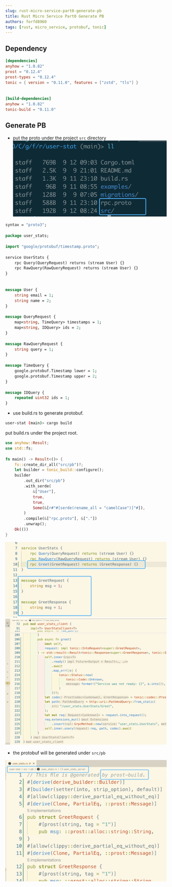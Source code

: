```yaml
---
slug: rust-micro-service-part0-generate-pb
title: Rust Micro Service Part0 Generate PB
authors: forfd8960
tags: [rust, micro_service, protobuf, tonic]
---
```


## Dependency

```toml
[dependencies]
anyhow = "1.0.82"
prost = "0.12.4"
prost-types = "0.12.4"
tonic = { version = "0.11.0", features = ["zstd", "tls"] }


[build-dependencies]
anyhow = "1.0.82"
tonic-build = "0.11.0"
```

<!-- truncate -->

## Generate PB

* put the proto under the project `src` directory
![Put Proto](put_proto.png)

```proto
syntax = "proto3";

package user_stats;

import "google/protobuf/timestamp.proto";

service UserStats {
    rpc Query(QueryRequest) returns (stream User) {}
    rpc RawQuery(RawQueryRequest) returns (stream User) {}
}


message User {
    string email = 1;
    string name = 2;
}

message QueryRequest {
    map<string, TimeQuery> timestamps = 1;
    map<string, IDQuery> ids = 2;
}

message RawQueryRequest {
    string query = 1;
}

message TimeQuery {
    google.protobuf.Timestamp lower = 1;
    google.protobuf.Timestamp upper = 2;
}

message IDQuery {
    repeated uint32 ids = 1;
}
```

* use build.rs to generate protobuf.

```sh
user-stat (main)> cargo build
```

put build.rs under the project root.

```rust
use anyhow::Result;
use std::fs;

fn main() -> Result<()> {
    fs::create_dir_all("src/pb")?;
    let builder = tonic_build::configure();
    builder
        .out_dir("src/pb")
        .with_serde(
            &["User"],
            true,
            true,
            Some(&[r#"#[serde(rename_all = "camelCase")]"#]),
        )
        .compile(&["rpc.proto"], &["."])
        .unwrap();
    Ok(())
}

```

![alt text](build_proto1.png)
![alt text](build_proto2.png)

* the protobuf will be generated under `src/pb`

![alt text](src_pb.png)